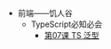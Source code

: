 <!-- 侧边栏 -->
* 前端——饥人谷
  * TypeScript必知必会
    * [第07课 TS 泛型](./前端——饥人谷/TypeScript必知必会/第07课%20TS%20泛型.md)